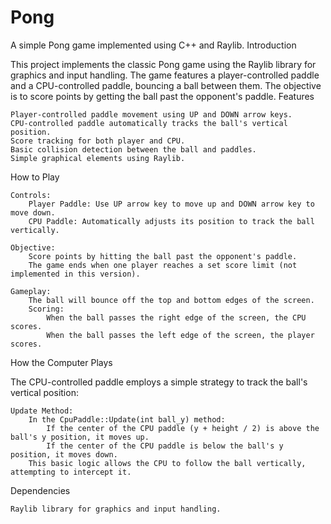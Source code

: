 # Pong

A simple Pong game implemented using C++ and Raylib.
Introduction

This project implements the classic Pong game using the Raylib library for graphics and input handling. The game features a player-controlled paddle and a CPU-controlled paddle, bouncing a ball between them. The objective is to score points by getting the ball past the opponent's paddle.
Features

    Player-controlled paddle movement using UP and DOWN arrow keys.
    CPU-controlled paddle automatically tracks the ball's vertical position.
    Score tracking for both player and CPU.
    Basic collision detection between the ball and paddles.
    Simple graphical elements using Raylib.

How to Play

    Controls:
        Player Paddle: Use UP arrow key to move up and DOWN arrow key to move down.
        CPU Paddle: Automatically adjusts its position to track the ball vertically.

    Objective:
        Score points by hitting the ball past the opponent's paddle.
        The game ends when one player reaches a set score limit (not implemented in this version).

    Gameplay:
        The ball will bounce off the top and bottom edges of the screen.
        Scoring:
            When the ball passes the right edge of the screen, the CPU scores.
            When the ball passes the left edge of the screen, the player scores.

How the Computer Plays

The CPU-controlled paddle employs a simple strategy to track the ball's vertical position:

    Update Method:
        In the CpuPaddle::Update(int ball_y) method:
            If the center of the CPU paddle (y + height / 2) is above the ball's y position, it moves up.
            If the center of the CPU paddle is below the ball's y position, it moves down.
        This basic logic allows the CPU to follow the ball vertically, attempting to intercept it.

Dependencies

    Raylib library for graphics and input handling.
